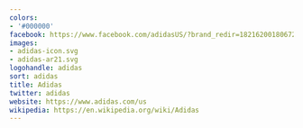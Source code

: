 ```yaml
---
colors:
- '#000000'
facebook: https://www.facebook.com/adidasUS/?brand_redir=182162001806727
images:
- adidas-icon.svg
- adidas-ar21.svg
logohandle: adidas
sort: adidas
title: Adidas
twitter: adidas
website: https://www.adidas.com/us
wikipedia: https://en.wikipedia.org/wiki/Adidas
---
```


